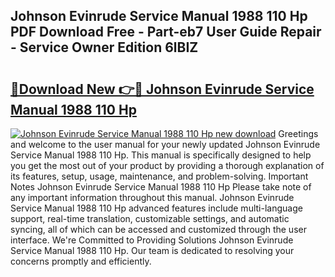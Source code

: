 ## Johnson Evinrude Service Manual 1988 110 Hp PDF Download Free - Part-eb7 User Guide Repair - Service Owner Edition 6lBIZ

# <h2><a href="http://bc58931.oget.top/?id=Johnson+Evinrude+Service+Manual+1988+110+Hp">🔗Download New 👉🔴 Johnson Evinrude Service Manual 1988 110 Hp</a></h2>

[![Johnson Evinrude Service Manual 1988 110 Hp new download](https://i.imgur.com/5g1atiW.png)](http://bc58931.oget.top/?id=Johnson+Evinrude+Service+Manual+1988+110+Hp)
Greetings and welcome to the user manual for your newly updated Johnson Evinrude Service Manual 1988 110 Hp. This manual is specifically designed to help you get the most out of your product by providing a thorough explanation of its features, setup, usage, maintenance, and problem-solving. Important Notes Johnson Evinrude Service Manual 1988 110 Hp Please take note of any important information throughout this manual. Johnson Evinrude Service Manual 1988 110 Hp advanced features include multi-language support, real-time translation, customizable settings, and automatic syncing, all of which can be accessed and customized through the user interface. We're Committed to Providing Solutions Johnson Evinrude Service Manual 1988 110 Hp. Our team is dedicated to resolving your concerns promptly and efficiently.
